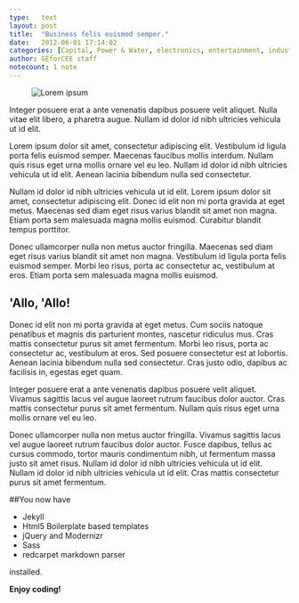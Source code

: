 ```yaml
---
type:	text
layout: post
title:  "Business felis euismod semper."
date:	2012-06-01 17:14:02
categories: [Capital, Power & Water, electronics, entertainment, industry, renewable energy]
author:	GEforCEE staff
notecount: 1 note
---
```

<figure><img src="http://lorempixel.com/768/480/business" alt="Lorem ipsum"></figure>

<!--more-->

Integer posuere erat a ante venenatis dapibus posuere velit aliquet. Nulla vitae elit libero, a pharetra augue. Nullam id dolor id nibh ultricies vehicula ut id elit.

Lorem ipsum dolor sit amet, consectetur adipiscing elit. Vestibulum id ligula porta felis euismod semper. Maecenas faucibus mollis interdum. Nullam quis risus eget urna mollis ornare vel eu leo. Nullam id dolor id nibh ultricies vehicula ut id elit. Aenean lacinia bibendum nulla sed consectetur.



Nullam id dolor id nibh ultricies vehicula ut id elit. Lorem ipsum dolor sit amet, consectetur adipiscing elit. Donec id elit non mi porta gravida at eget metus. Maecenas sed diam eget risus varius blandit sit amet non magna. Etiam porta sem malesuada magna mollis euismod. Curabitur blandit tempus porttitor.

Donec ullamcorper nulla non metus auctor fringilla. Maecenas sed diam eget risus varius blandit sit amet non magna. Vestibulum id ligula porta felis euismod semper. Morbi leo risus, porta ac consectetur ac, vestibulum at eros. Etiam porta sem malesuada magna mollis euismod.

## 'Allo, 'Allo!

Donec id elit non mi porta gravida at eget metus. Cum sociis natoque penatibus et magnis dis parturient montes, nascetur ridiculus mus. Cras mattis consectetur purus sit amet fermentum. Morbi leo risus, porta ac consectetur ac, vestibulum at eros. Sed posuere consectetur est at lobortis. Aenean lacinia bibendum nulla sed consectetur. Cras justo odio, dapibus ac facilisis in, egestas eget quam.

Integer posuere erat a ante venenatis dapibus posuere velit aliquet. Vivamus sagittis lacus vel augue laoreet rutrum faucibus dolor auctor. Cras mattis consectetur purus sit amet fermentum. Nullam quis risus eget urna mollis ornare vel eu leo.

Donec ullamcorper nulla non metus auctor fringilla. Vivamus sagittis lacus vel augue laoreet rutrum faucibus dolor auctor. Fusce dapibus, tellus ac cursus commodo, tortor mauris condimentum nibh, ut fermentum massa justo sit amet risus. Nullam id dolor id nibh ultricies vehicula ut id elit. Nullam id dolor id nibh ultricies vehicula ut id elit. Cras mattis consectetur purus sit amet fermentum.

##You now have

- Jekyll
- Html5 Boilerplate based templates
- jQuery and Modernizr
- Sass
- redcarpet markdown parser

installed.

**Enjoy coding!**
